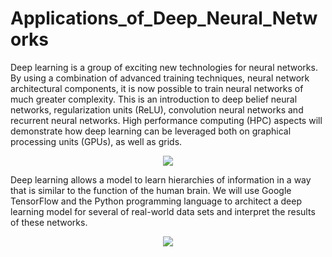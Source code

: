 # Applications_of_Deep_Neural_Networks

<p>Deep learning is a group of exciting new technologies for neural networks. By using a combination of advanced training techniques, neural network architectural components, it is now possible to train neural networks of much greater complexity. This is an introduction to deep belief neural networks, regularization units (ReLU), convolution neural networks and recurrent neural networks. High performance computing (HPC) aspects will demonstrate how deep learning can be leveraged both on graphical processing units (GPUs), as well as grids. </p>
<p align="center"><img src="http://parse.ele.tue.nl/cluster/2/CNNArchitecture.jpg" /></p>

<p>
Deep learning allows a model to learn hierarchies of information in a way that is similar to the function of the human brain. We will use Google TensorFlow and the Python programming language to architect a deep learning model for several of real-world data sets and interpret the results of these networks.
</p>

<p align="center"><img src="https://i.ytimg.com/vi/oZikw5k_2FM/maxresdefault.jpg"  /></p>
